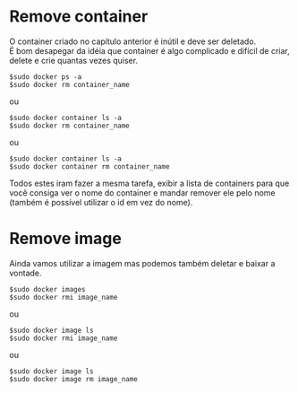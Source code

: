# Remove container
O container criado no capítulo anterior é inútil e deve ser deletado.  
É bom desapegar da idéia que container é algo complicado e difícil de criar, delete e crie quantas vezes quiser.  

```shell
$sudo docker ps -a
$sudo docker rm container_name
```

ou

```shell
$sudo docker container ls -a
$sudo docker rm container_name
```

ou

```shell
$sudo docker container ls -a
$sudo docker container rm container_name
```

Todos estes iram fazer a mesma tarefa, exibir a lista de containers para que você consiga ver o nome do container e mandar remover ele pelo nome (também é possível utilizar o id em vez do nome).  

# Remove image
Ainda vamos utilizar a imagem mas podemos também deletar e baixar a vontade.  

```shell
$sudo docker images
$sudo docker rmi image_name
```

ou

```shell
$sudo docker image ls
$sudo docker rmi image_name
```

ou

```shell
$sudo docker image ls
$sudo docker image rm image_name
```